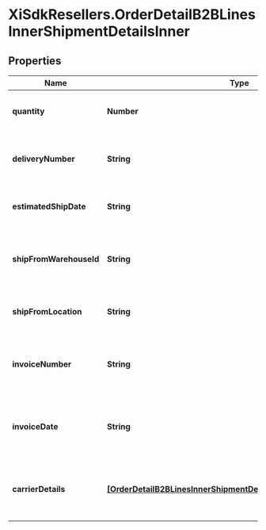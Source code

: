 # XiSdkResellers.OrderDetailB2BLinesInnerShipmentDetailsInner

## Properties

Name | Type | Description | Notes
------------ | ------------- | ------------- | -------------
**quantity** | **Number** | The quantity shipped of the line item. | [optional] 
**deliveryNumber** | **String** | The actual date of delivery of the line item. | [optional] 
**estimatedShipDate** | **String** | The date the line item is expected to be shipped. | [optional] 
**shipFromWarehouseId** | **String** | The ID of the warehouse the product will ship from. | [optional] 
**shipFromLocation** | **String** | The city and state the line item ships from. | [optional] 
**invoiceNumber** | **String** | The Ingram Micro invoice number for the line item. | [optional] 
**invoiceDate** | **String** | The date the IngramMicro invoice was created for the line item. | [optional] 
**carrierDetails** | [**[OrderDetailB2BLinesInnerShipmentDetailsInnerCarrierDetailsInner]**](OrderDetailB2BLinesInnerShipmentDetailsInnerCarrierDetailsInner.md) | The shipment carrier details for the line item. | [optional] 


